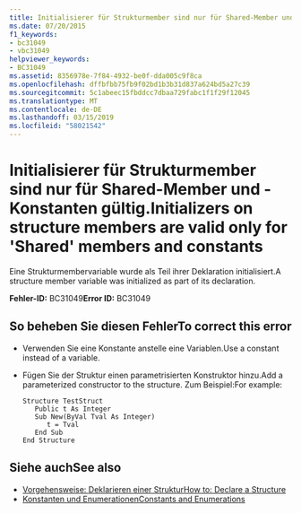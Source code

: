 ```yaml
---
title: Initialisierer für Strukturmember sind nur für Shared-Member und -Konstanten gültig.
ms.date: 07/20/2015
f1_keywords:
- bc31049
- vbc31049
helpviewer_keywords:
- BC31049
ms.assetid: 8356978e-7f84-4932-be0f-dda005c9f8ca
ms.openlocfilehash: dffbfbb75fb9f02bd1b3b31d837a624bd5a27c39
ms.sourcegitcommit: 5c1abeec15fbddcc7dbaa729fabc1f1f29f12045
ms.translationtype: MT
ms.contentlocale: de-DE
ms.lasthandoff: 03/15/2019
ms.locfileid: "58021542"
---
```

# <a name="initializers-on-structure-members-are-valid-only-for-shared-members-and-constants"></a><span data-ttu-id="6fae6-102">Initialisierer für Strukturmember sind nur für Shared-Member und -Konstanten gültig.</span><span class="sxs-lookup"><span data-stu-id="6fae6-102">Initializers on structure members are valid only for 'Shared' members and constants</span></span>
<span data-ttu-id="6fae6-103">Eine Strukturmembervariable wurde als Teil ihrer Deklaration initialisiert.</span><span class="sxs-lookup"><span data-stu-id="6fae6-103">A structure member variable was initialized as part of its declaration.</span></span>  
  
 <span data-ttu-id="6fae6-104">**Fehler-ID:** BC31049</span><span class="sxs-lookup"><span data-stu-id="6fae6-104">**Error ID:** BC31049</span></span>  
  
## <a name="to-correct-this-error"></a><span data-ttu-id="6fae6-105">So beheben Sie diesen Fehler</span><span class="sxs-lookup"><span data-stu-id="6fae6-105">To correct this error</span></span>  
  
-   <span data-ttu-id="6fae6-106">Verwenden Sie eine Konstante anstelle eine Variablen.</span><span class="sxs-lookup"><span data-stu-id="6fae6-106">Use a constant instead of a variable.</span></span>  
  
-   <span data-ttu-id="6fae6-107">Fügen Sie der Struktur einen parametrisierten Konstruktor hinzu.</span><span class="sxs-lookup"><span data-stu-id="6fae6-107">Add a parameterized constructor to the structure.</span></span> <span data-ttu-id="6fae6-108">Zum Beispiel:</span><span class="sxs-lookup"><span data-stu-id="6fae6-108">For example:</span></span>  
  
    ```  
    Structure TestStruct  
       Public t As Integer  
       Sub New(ByVal Tval As Integer)  
          t = Tval  
       End Sub  
    End Structure  
    ```  
  
## <a name="see-also"></a><span data-ttu-id="6fae6-109">Siehe auch</span><span class="sxs-lookup"><span data-stu-id="6fae6-109">See also</span></span>

- [<span data-ttu-id="6fae6-110">Vorgehensweise: Deklarieren einer Struktur</span><span class="sxs-lookup"><span data-stu-id="6fae6-110">How to: Declare a Structure</span></span>](../../visual-basic/programming-guide/language-features/data-types/how-to-declare-a-structure.md)
- [<span data-ttu-id="6fae6-111">Konstanten und Enumerationen</span><span class="sxs-lookup"><span data-stu-id="6fae6-111">Constants and Enumerations</span></span>](../../visual-basic/programming-guide/language-features/constants-enums/index.md)
